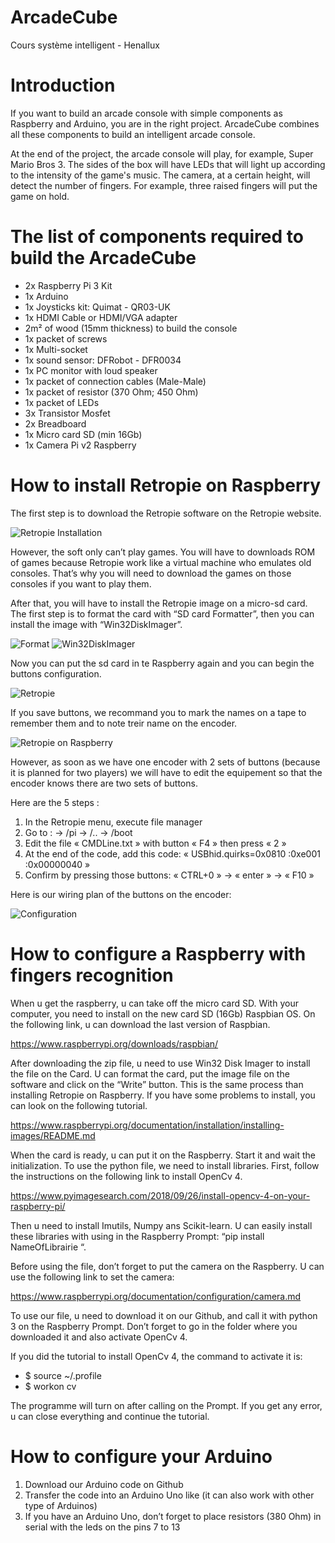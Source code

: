 # ArcadeCube
Cours système intelligent - Henallux

# Introduction

If you want to build an arcade console with simple components as Raspberry and Arduino, you are in the right project. ArcadeCube combines all these components to build an intelligent arcade console. 

At the end of the project, the arcade console will play, for example, Super Mario Bros 3. The sides of the box will have LEDs that will light up according to the intensity of the game's music. The camera, at a certain height, will detect the number of fingers. For example, three raised fingers will put the game on hold.

# The list of components required to build the ArcadeCube

- 2x Raspberry Pi 3 Kit
- 1x Arduino 
- 1x Joysticks kit: Quimat - QR03-UK
- 1x HDMI Cable or HDMI/VGA adapter 
- 2m² of wood (15mm thickness) to build the console
- 1x packet of screws
- 1x Multi-socket
- 1x sound sensor: DFRobot - DFR0034
- 1x PC monitor with loud speaker
- 1x packet of connection cables (Male-Male)
- 1x packet of resistor (370 Ohm; 450 Ohm)
- 1x packet of LEDs
- 3x Transistor Mosfet
- 2x Breadboard
- 1x Micro card SD (min 16Gb)
- 1x Camera Pi v2 Raspberry

# How to install Retropie on Raspberry

The first step is to download the Retropie software on the Retropie website.

![Retropie Installation](ReadMe%20Image/1.png)

However, the soft only can’t play games. 
You will have to downloads ROM of games because Retropie work like a virtual machine who emulates old consoles.
That’s why you will need to download the games on those consoles if you want to play them.

After that, you will have to install the Retropie image on a micro-sd card. The first step is to format the card with “SD card Formatter”, then you can install the image with “Win32DiskImager”.

![Format](ReadMe%20Image/2.png) ![Win32DiskImager](ReadMe%20Image/3.png)

Now you can put the sd card in te Raspberry again and you can begin the buttons configuration.

![Retropie](ReadMe%20Image/4.jpg)

If you save buttons, we recommand you to mark the names on a tape to remember them and to note treir name on the encoder.

![Retropie on Raspberry](ReadMe%20Image/5.jpg)

However, as soon as we have one encoder with 2 sets of buttons (because it is planned for two players) we will have to edit the equipement so that the encoder knows there are two sets of buttons.

Here are the 5 steps :
1. In the Retropie menu, execute file manager
2. Go to :     → /pi       → /..      → /boot
3. Edit the file « CMDLine.txt » with button « F4 » then press « 2 »
4. At the end of the code, add this code: « USBhid.quirks=0x0810 :0xe001 :0x00000040 »
5. Confirm by pressing those buttons: « CTRL+0 » → « enter » → « F10 »

Here is our wiring plan of the buttons on the encoder:

![Configuration](ReadMe%20Image/6.PNG)

# How to configure a Raspberry with fingers recognition 

When u get the raspberry, u can take off the micro card SD. With your computer, you need to install on the new card SD (16Gb) Raspbian OS. On the following link, u can download the last version of Raspbian.

https://www.raspberrypi.org/downloads/raspbian/

After downloading the zip file, u need to use Win32 Disk Imager to install the file on the Card. U can format the card, put the image file on the software and click on the “Write” button. This is the same process than installing Retropie on Raspberry. If you have some problems to install, you can look on the following tutorial.

https://www.raspberrypi.org/documentation/installation/installing-images/README.md

When the card is ready, u can put it on the Raspberry. Start it and wait the initialization. To use the python file, we need to install libraries. First, follow the instructions on the following link to install OpenCv 4.

https://www.pyimagesearch.com/2018/09/26/install-opencv-4-on-your-raspberry-pi/

Then u need to install Imutils, Numpy ans Scikit-learn. U can easily install these libraries with using in the Raspberry Prompt: “pip install NameOfLibrairie “. 

Before using the file, don’t forget to put the camera on the Raspberry. U can use the following link to set the camera:

https://www.raspberrypi.org/documentation/configuration/camera.md

To use our file, u need to download it on our Github, and call it with python 3 on the Raspberry Prompt. Don’t forget to go in the folder where you downloaded it and also activate OpenCv 4. 

If you did the tutorial to install OpenCv 4, the command to activate it is:
-	$ source ~/.profile
-	$ workon cv

The programme will turn on after calling on the Prompt. If you get any error, u can close everything and continue the tutorial. 

# How to configure your Arduino

1. Download our Arduino code on Github
2. Transfer the code into an Arduino Uno like (it can also work with other type of Arduinos)
3. If you have an Arduino Uno, don’t forget to place resistors (380 Ohm) in serial with the leds on the pins 7 to 13


